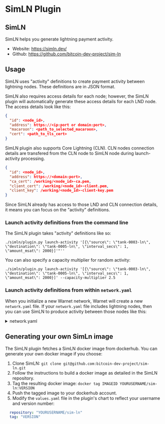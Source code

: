 # SimLN Plugin

## SimLN

SimLN helps you generate lightning payment activity.

- Website: https://simln.dev/
- Github: https://github.com/bitcoin-dev-project/sim-ln

## Usage

SimLN uses "activity" definitions to create payment activity between lightning nodes. These definitions are in JSON format.

SimLN also requires access details for each node; however, the SimLN plugin will automatically generate these access details for each LND node. The access details look like this:

```JSON
{
  "id": <node_id>,
  "address": https://<ip:port or domain:port>,
  "macaroon": <path_to_selected_macaroon>,
  "cert": <path_to_tls_cert>
}
```

SimLN plugin also supports Core Lightning (CLN). CLN nodes connection details are transfered from the CLN node to SimLN node during launch-activity processing.

```JSON
{
  "id": <node_id>,
  "address": https://<domain:port>,
  "ca_cert": /working/<node_id>-ca.pem,
  "client_cert": /working/<node_id>-client.pem,
  "client_key": /working/<node_id>-client-key.pem
}
```

Since SimLN already has access to those LND and CLN connection details, it means you can focus on the "activity" definitions.

### Launch activity definitions from the command line

The SimLN plugin takes "activity" definitions like so:

`./simln/plugin.py launch-activity '[{\"source\": \"tank-0003-ln\", \"destination\": \"tank-0005-ln\", \"interval_secs\": 1, \"amount_msat\": 2000}]'"''`

You can also specify a capacity multiplier for random activity:

`./simln/plugin.py launch-activity '[{\"source\": \"tank-0003-ln\", \"destination\": \"tank-0005-ln\", \"interval_secs\": 1, \"amount_msat\": 2000}]' --capacity-multiplier 2.5`

### Launch activity definitions from within `network.yaml`

When you initialize a new Warnet network, Warnet will create a new `network.yaml` file. If your `network.yaml` file includes lightning nodes, then you can use SimLN to produce activity between those nodes like this:

<details>
<summary>network.yaml</summary>

```yaml
nodes:
  - name: tank-0000
    addnode:
      - tank-0001
    ln:
      lnd: true

  - name: tank-0001
    addnode:
      - tank-0002
    ln:
      lnd: true

  - name: tank-0002
    addnode:
      - tank-0000
    ln:
      lnd: true

  - name: tank-0003
    addnode:
      - tank-0000
    ln:
      lnd: true
    lnd:
      config: |
        bitcoin.timelockdelta=33
      channels:
        - id:
            block: 300
            index: 1
          target: tank-0004-ln
          capacity: 100000
          push_amt: 50000

  - name: tank-0004
    addnode:
      - tank-0000
    ln:
      cln: true
    cln:
      channels:
        - id:
            block: 300
            index: 2
          target: tank-0005-ln
          capacity: 50000
          push_amt: 25000

  - name: tank-0005
    addnode:
      - tank-0000
    ln:
      lnd: true

plugins:
  postDeploy:
    simln:
      entrypoint: "../../plugins/simln" # This is the path to the simln plugin folder (relative to the network.yaml file).
      activity: '[{"source": "tank-0003-ln", "destination": "tank-0005-ln", "interval_secs": 1, "amount_msat": 2000}]'
      capacity_multiplier: 2.5 # Optional: Capacity multiplier for random activity
```

</details>

## Generating your own SimLn image

The SimLN plugin fetches a SimLN docker image from dockerhub. You can generate your own docker image if you choose:

1. Clone SimLN: `git clone git@github.com:bitcoin-dev-project/sim-ln.git`
2. Follow the instructions to build a docker image as detailed in the SimLN repository.
3. Tag the resulting docker image: `docker tag IMAGEID YOURUSERNAME/sim-ln:VERSION`
4. Push the tagged image to your dockerhub account.
5. Modify the `values.yaml` file in the plugin's chart to reflect your username and version number:

```YAML
  repository: "YOURUSERNAME/sim-ln"
  tag: "VERSION"
```

